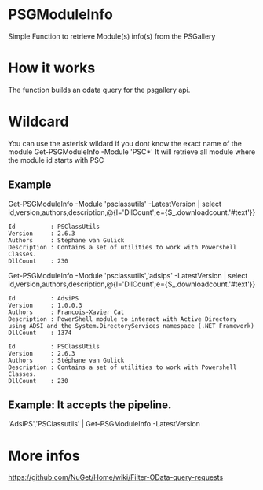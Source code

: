 # PSGModuleInfo
Simple Function to retrieve Module(s) info(s) from the PSGallery

# How it works
The function builds an odata query for the psgallery api.

# Wildcard
You can use the asterisk wildard if you dont know the exact name of the module
Get-PSGModuleInfo -Module 'PSC*'
It will retrieve all module where the module id starts with PSC

## Example
Get-PSGModuleInfo -Module 'psclassutils' -LatestVersion | select id,version,authors,description,@{l='DllCount';e={$_.downloadcount.'#text'}}

```
Id          : PSClassUtils
Version     : 2.6.3
Authors     : Stéphane van Gulick
Description : Contains a set of utilities to work with Powershell Classes.
DllCount    : 230
```

Get-PSGModuleInfo -Module 'psclassutils','adsips' -LatestVersion | select id,version,authors,description,@{l='DllCount';e={$_.downloadcount.'#text'}}

```
Id          : AdsiPS
Version     : 1.0.0.3
Authors     : Francois-Xavier Cat
Description : PowerShell module to interact with Active Directory using ADSI and the System.DirectoryServices namespace (.NET Framework)
DllCount    : 1374

Id          : PSClassUtils
Version     : 2.6.3
Authors     : Stéphane van Gulick
Description : Contains a set of utilities to work with Powershell Classes.
DllCount    : 230
```

## Example: It accepts the pipeline.
'AdsiPS','PSClassutils' | Get-PSGModuleInfo -LatestVersion

# More infos
https://github.com/NuGet/Home/wiki/Filter-OData-query-requests
